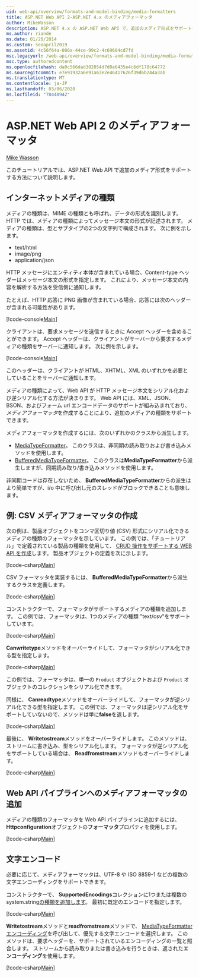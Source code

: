 ```yaml
---
uid: web-api/overview/formats-and-model-binding/media-formatters
title: ASP.NET Web API 2-ASP.NET 4.x のメディアフォーマッタ
author: MikeWasson
description: ASP.NET 4.x の ASP.NET Web API で、追加のメディア形式をサポートする方法を示します。
ms.author: riande
ms.date: 01/20/2014
ms.custom: seoapril2019
ms.assetid: 4c56f64a-086a-44ce-99c2-4c69604cd7fd
msc.legacyurl: /web-api/overview/formats-and-model-binding/media-formatters
msc.type: authoredcontent
ms.openlocfilehash: da0c566dad302054d7d0a6435e4c6df178c64772
ms.sourcegitcommit: e7e91932a6e91a63e2e46417626f39d6b244a3ab
ms.translationtype: MT
ms.contentlocale: ja-JP
ms.lasthandoff: 03/06/2020
ms.locfileid: "78448942"
---
```

# <a name="media-formatters-in-aspnet-web-api-2"></a>ASP.NET Web API 2 のメディアフォーマッタ

[Mike Wasson](https://github.com/MikeWasson)

このチュートリアルでは、ASP.NET Web API で追加のメディア形式をサポートする方法について説明します。

## <a name="internet-media-types"></a>インターネットメディアの種類

メディアの種類は、MIME の種類とも呼ばれ、データの形式を識別します。 HTTP では、メディアの種類によってメッセージ本文の形式が記述されます。 メディアの種類は、型とサブタイプの2つの文字列で構成されます。 次に例を示します。

- text/html
- image/png
- application/json

HTTP メッセージにエンティティ本体が含まれている場合、Content-type ヘッダーはメッセージ本文の形式を指定します。 これにより、メッセージ本文の内容を解析する方法を受信側に通知します。

たとえば、HTTP 応答に PNG 画像が含まれている場合、応答には次のヘッダーが含まれる可能性があります。

[!code-console[Main](media-formatters/samples/sample1.cmd)]

クライアントは、要求メッセージを送信するときに Accept ヘッダーを含めることができます。 Accept ヘッダーは、クライアントがサーバーから要求するメディアの種類をサーバーに通知します。 次に例を示します。

[!code-console[Main](media-formatters/samples/sample2.cmd)]

このヘッダーは、クライアントが HTML、XHTML、XML のいずれかを必要としていることをサーバーに通知します。

メディアの種類によって、Web API が HTTP メッセージ本文をシリアル化および逆シリアル化する方法が決まります。 Web API には、XML、JSON、BSON、およびフォーム url エンコードデータのサポートが組み込まれており、*メディアフォーマッタ*を作成することにより、追加のメディアの種類をサポートできます。

メディアフォーマッタを作成するには、次のいずれかのクラスから派生します。

- [MediaTypeFormatter](https://msdn.microsoft.com/library/system.net.http.formatting.mediatypeformatter.aspx)。 このクラスは、非同期の読み取りおよび書き込みメソッドを使用します。
- [BufferedMediaTypeFormatter](https://msdn.microsoft.com/library/system.net.http.formatting.bufferedmediatypeformatter.aspx)。 このクラスは**MediaTypeFormatter**から派生しますが、同期読み取り/書き込みメソッドを使用します。

非同期コードは存在しないため、 **BufferedMediaTypeFormatter**からの派生はより簡単ですが、i/o 中に呼び出し元のスレッドがブロックできることも意味します。

## <a name="example-creating-a-csv-media-formatter"></a>例: CSV メディアフォーマッタの作成

次の例は、製品オブジェクトをコンマ区切り値 (CSV) 形式にシリアル化できるメディアの種類のフォーマッタを示しています。 この例では、「チュートリアル」で定義されている製品の種類を使用して、 [CRUD 操作をサポートする WEB API を作成](../older-versions/creating-a-web-api-that-supports-crud-operations.md)します。 製品オブジェクトの定義を次に示します。

[!code-csharp[Main](media-formatters/samples/sample3.cs)]

CSV フォーマッタを実装するには、 **BufferedMediaTypeFormatter**から派生するクラスを定義します。

[!code-csharp[Main](media-formatters/samples/sample4.cs)]

コンストラクターで、フォーマッタがサポートするメディアの種類を追加します。 この例では、フォーマッタは、1つのメディアの種類 &quot;text/csv&quot;をサポートしています。

[!code-csharp[Main](media-formatters/samples/sample5.cs)]

**Canwritetype**メソッドをオーバーライドして、フォーマッタがシリアル化できる型を指定します。

[!code-csharp[Main](media-formatters/samples/sample6.cs)]

この例では、フォーマッタは、単一の `Product` オブジェクトおよび `Product` オブジェクトのコレクションをシリアル化できます。

同様に、 **Canreadtype**メソッドをオーバーライドして、フォーマッタが逆シリアル化できる型を指定します。 この例では、フォーマッタは逆シリアル化をサポートしていないので、メソッドは単に**false**を返します。

[!code-csharp[Main](media-formatters/samples/sample7.cs)]

最後に、 **Writetostream**メソッドをオーバーライドします。 このメソッドは、ストリームに書き込み、型をシリアル化します。 フォーマッタが逆シリアル化をサポートしている場合は、 **Readfromstream**メソッドもオーバーライドします。

[!code-csharp[Main](media-formatters/samples/sample8.cs)]

## <a name="adding-a-media-formatter-to-the-web-api-pipeline"></a>Web API パイプラインへのメディアフォーマッタの追加

メディアの種類のフォーマッタを Web API パイプラインに追加するには、 **Httpconfiguration**オブジェクトの**フォーマッタ**プロパティを使用します。

[!code-csharp[Main](media-formatters/samples/sample9.cs)]

## <a name="character-encodings"></a>文字エンコード

必要に応じて、メディアフォーマッタは、UTF-8 や ISO 8859-1 などの複数の文字エンコーディングをサポートできます。

コンストラクターで、 **SupportedEncodings**コレクションに1つまたは複数の system.string[の種類を追加します](https://msdn.microsoft.com/library/system.text.encoding.aspx)。 最初に既定のエンコードを指定します。

[!code-csharp[Main](media-formatters/samples/sample10.cs?highlight=6-7)]

**Writetostream**メソッドと**readfromstream**メソッドで、 [MediaTypeFormatter エンコーディング](https://msdn.microsoft.com/library/hh969054.aspx)を呼び出して、優先する文字エンコードを選択します。 このメソッドは、要求ヘッダーを、サポートされているエンコーディングの一覧と照合します。 ストリームから読み取りまたは書き込みを行うときは、返された**エンコーディング**を使用します。

[!code-csharp[Main](media-formatters/samples/sample11.cs?highlight=3,5)]
